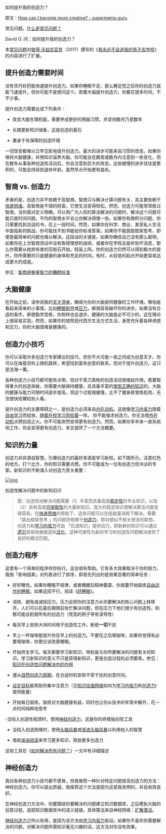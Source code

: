 如何提升我的创造力？

原文：[How can I become more creative? - supermemo.guru](https://supermemo.guru/wiki/How_can_I_become_more_creative%3F)

常见问题。[什么是常见问题？](https://supermemo.guru/wiki/What_are_FAQs%3F)

David O. 问：如何提升我的创造力？

本[常见问题](https://supermemo.guru/wiki/FAQs)对[彼得·沃兹尼亚克](https://supermemo.guru/wiki/Piotr_Wozniak)（2017）撰写的《[我永远不会送我的孩子去学校](https://supermemo.guru/wiki/Problem_of_Schooling)》的内容进行了扩展。

## 提升创造力需要时间

没有灵丹妙药能快速提升创造力。如果你睡眠不足，那么睡足觉之后你的创造力就能飞速提升，但你可能不是想问这个。若要大幅提升创造力，你要花很多时间，干不少事。

提升创造力需要达成下列条件：

- 改变大脑生理机能，需要养成更好的用脑习惯，并坚持数月乃至数年

- 长期更新知识储备，这是创造的基石

- 置身于有保障的创造环境

一切改变都难以立竿见影地提升创造力。最大的进步可能来自习惯的改变。如果你保持大脑健康，并用知识滋养大脑，你可能会在数周或数月内注意到一些变化，而在数年从事各种创造性活动后，你会注意到巨大的改变。这些缓慢的进步往往是累积的，可能会持续到退休年龄。虽然早点开始更有益处。

## 智商 vs. 创造力

矛盾的是，创造力并不依赖于高智商。智商只与解决计算问题有关，其主要依赖于[快速思维](https://supermemo.guru/wiki/Fast_thinking)。高智商是不错的财富。它使生活变得轻松。然而，创造力可能常常胜过智商。当你面对定义明确，可以用广为人知的算法解决的问题时，解决这个问题可能只是时间问题。平均的智商水平会让你解决得慢一些。如果你有微积分问题，你只需要找到合适的书，花上一段时间。然而，如果你在科学、商业、甚至私人生活中面临新的挑战，你可能找不到书能给你标准答案。如果你不能跳脱框架思考，即使是最简单的问题也难以解决。这段话的关键是，如果你确信自己没有那么聪明，如果你在上次智商测试中没有取得理想的成绩，或者你在学校总是听到坏消息，那么你需要从抛弃有害的压舱石开始，轻装上阵。你的创造力仍然可以得到极大的提升。你所需要的只是健康的身体和充足的时间。有时，从较低的起点开始更容易达成更大的成就。

参见：[智商是衡量智力的糟糕标准](https://supermemo.guru/wiki/IQ_is_a_dismal_measure_of_intelligence)

## 大脑健康

在开始之前，请参阅我的[天才清单](https://supermemo.guru/wiki/Genius_checklist)，确保为你的大脑提供健康的工作环境。哪怕是看起来简单的小事情，比如[睡眠剥夺](https://supermemo.guru/wiki/Sleep_deprivation)或[压力](https://supermemo.guru/wiki/Stress)，都很容易破坏你的进步。如果没有合适的条件，即便勤学苦练，你照样也会退步。健康的大脑是必不可少的，这在理论上很容易实现。然而，如果你的按照现代西方生活方式生活，身旁充斥着各种诱惑和压力，你的大脑很难是健康的。

## 创造力小技巧

你可以采取许多创造力专家建议的技巧，但你不大可能一夜之间成为创意天才。你可以在维基百科上随机跳转，希望找到富有创意的联系，但对于提升创造力，这只是沧海一粟。

各种创造力小技巧都可能有点用，但对于真刀真枪的创造活动很难起作用。若要取得重大的创造突破，你需要大脑保持健康，且具备丰富的[类型正确的知识](https://supermemo.guru/wiki/Abstract_knowledge)的。大脑的健康与能力可随时间逐步提高，但这个过程很缓慢，比不了健身房里练肌肉，无法很快炫耀给别人看。

提升创造力的主要障碍之一，是创造力必须来自[内在动机](https://supermemo.guru/wiki/Intrinsic_motivation)。这就像[学习内驱力](https://supermemo.guru/wiki/Learn_drive)随着[自由学习](https://supermemo.guru/wiki/Free_learning)而绽放，[随着在校学习而枯萎](https://supermemo.guru/wiki/Schools_suppress_the_learn_drive)一样。 你不能强求创造力。你无法借[外在动机](https://supermemo.guru/wiki/Extrinsic_motivation)点燃创造之火。你不可能突然变得更有创造力。然而，如果你多年来一直系统地工作，你会变得更有创造力。本文提供了一个方法概要。

## 知识的力量

创造力并非源自智慧。引爆创造力的最好来源是学习新知。如下图所示。注意红色的地方。打个比方，你的知识需要点燃。你不可能成为一位有创造力但冷淡的专家。新知识的不断涌入对创造力至关重要：

[![img](https://supermemo.guru/images/thumb/0/0c/Knowledge_in_creative_problem_solving.png/800px-Knowledge_in_creative_problem_solving.png)](https://supermemo.guru/wiki/File:Knowledge_in_creative_problem_solving.png)

创造性解决问题中的新知旧识

> 图：创造性地解决问题需要（1）丰富而具备高度[稳定性](https://supermemo.guru/wiki/Stability)的专业知识，以及（2）具有高度[可提取性](https://supermemo.guru/wiki/Retrievability)的大量新知识。庞大的稳定知识使解决算法问题变得容易。在[快速思维](https://supermemo.guru/wiki/Fast_thinking)的帮助下，这些问题可以在低能量消耗下解决。需要 「跳出框架思考 」的问题则依赖于[创造力](https://supermemo.guru/wiki/Creativity)，即对貌似不相关想法的联想。创造力和[学习内驱力](https://supermemo.guru/wiki/Learn_drive)可由 「饥渴知识」提供动力，即新鲜的知识可以通过[遗忘](https://supermemo.guru/wiki/Forgetting)轻易地被塑造和[泛化](https://supermemo.guru/wiki/Generalization)。这种可塑性为新的学习和创造性问题解决提供了良好的模式匹配。

## 创造力程序

这里有一个简单的程序供你执行。这会很有帮助。它有多大效果取决于你的努力。我按「影响因素」对列表进行了排序，即首先列出的是效果显著的简单任务：

- 好好睡觉。如果你睡眠不规律，或者睡醒后精神萎靡，你就要开始锻炼[自由运作的睡眠](https://supermemo.guru/wiki/Free_running_sleep)。如果这招不行，阅读《[好睡眠](https://supermemo.guru/wiki/Good_sleep)》。

- 消除、避免或减轻压力。压力会把你的注意力从你要解决的核心问题上转移开。人们可以在最后期限前匆忙解决问题，但在压力下他们很少有创造性。抑郁可能会削弱所有的创造力（梵高的例子带有误导性）

- 每天早上安排大块时间用于创造性工作，断绝**一切**干扰

- 早上一杯咖啡能提升你在早上的创造力。不要在之后喝咖啡，如果你觉得有必要喝咖啡，你更应该改善睡眠。

- 开始终生学习。每天都要学习新知识，特别是与你所要解决的问题有关的知识。学习新知识的意义不只是获得新知识，更是创造过程的必须要素。参见：[知识在创造性问题解决中的作用](https://supermemo.guru/wiki/Knowledge_in_creative_problem_solving)

- 遵从[自然创造力周期](https://supermemo.guru/wiki/Natural_creativity_cycle)，在合适时机安排不受干扰的创意时间。

- [设定目标](https://supermemo.guru/wiki/Setting_goals_can_change_your_life)能帮助你集中注意力（见[知识估值网络](https://supermemo.guru/wiki/Knowledge_valuation_network)如何为[学习内驱力](https://supermemo.guru/wiki/Learn_drive)和[创造力](https://supermemo.guru/wiki/Creativity))提供能量）

- 开始每日锻炼。锻炼对大脑健康有益，同时也让你从技术的牢笼中解开，花一点时间纯粹地思考

-当陷入创造性瓶颈时，使用[神经创造力](https://supermemo.guru/wiki/Neural_creativity)，这是你的终极独创性工具

- 当陷入创造困境时，使用[头脑风暴](https://supermemo.guru/wiki/Brainstorming)或[渐进头脑风暴](http://super-memory.com/help/e-mail.htm)以利用他人的智慧

- 借助[渐进阅读](https://supermemo.guru/wiki/Incremental_reading)来学习更多知识，释放更多创造力

这些工具在《[如何解决所有问题？](https://supermemo.guru/wiki/How_to_solve_any_problem%3F)》一文中有详细描述

## 神经创造力

我对各种创造力小技巧都不感冒，但我推荐一种针对特定问题提高创造力的方法：神经创造力。你可以提出质疑。我推荐这个方法是因为这是我发明的，并且收效良好。

在神经创造力方法中，你要围绕你要解决的问题建立知识数据库，之后模拟大脑的创意过程，追踪知识数据库中的语义链接。具体算法来自神经网络：[扩散激活](https://supermemo.guru/wiki/Spreading_activation)。

[神经创造力](https://supermemo.guru/wiki/Neural_creativity)之所以有用，是因为该方法由[学习内驱力](https://supermemo.guru/wiki/Learn_drive)驱动。如果你不喜欢你需要解决的问题，对解决问题所需知识毫无兴趣的话，这方法对你没有效果。